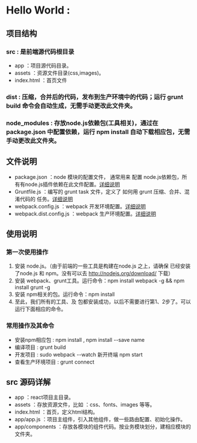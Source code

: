# Hello World : 



## 项目结构
>
### src : 是前端源代码根目录
* app ：项目源代码目录。
* assets ：资源文件目录(css,images)。
* index.html ：首页文件
>
### dist : 压缩，合并后的代码，发布到生产环境中的代码；运行 grunt build 命令会自动生成，无需手动更改此文件夹。

>
### node_modules : 存放node.js依赖包(工具相关)，通过在 package.json 中配置依赖，运行 npm install 自动下载相应包，无需手动更改此文件夹。



## 文件说明
>
* package.json ：node 模块的配置文件， 通常用来 配置 node.js依赖包，所有有node.js插件依赖在此文件配置。[详细说明](https://docs.npmjs.com/files/package.json)
* Gruntfile.js ：编写的 grunt task 文件，定义了 如何用 grunt 压缩、合并、混淆代码的 任务。[详细说明](http://gruntjs.com/sample-gruntfile)
* webpack.config.js  ：webpack 开发环境配置。[详细说明](http://webpack.github.io/docs/configuration.html)
* webpack.dist.config.js ：webpack 生产环境配置。[详细说明](http://webpack.github.io/docs/configuration.html)



## 使用说明
>
### 第一次使用操作
1. 安装 node.js。（由于前端的一些工具是构建在node.js 之上，请确保 已经安装了node.js 和 npm。没有可以去 <http://nodejs.org/download/> 下载）
2. 安装 webpack、grunt工具。运行命令：npm install webpack -g && npm install grunt -g
3. 安装 npm相关的包。运行命令：npm install
4. 至此，我们所有的工具、及 包都安装成功，以后不需要进行第1、2步了。可以运行下面相应的命令。

>
### 常用操作及其命令
* 安装npm相应包 : npm install , npm install --save name
* 编译项目 : grunt build
* 开发项目 : sudo webpack --watch   新开终端 npm start
* 查看生产环境项目 : grunt connect



## src 源码详解
>
* app ：react项目主目录。
* assets ：存放资源文件，比如 ：css、fonts、images 等等。
* index.html ：首页，定义html结构。
* app/app.js ：项目主组件，引入其他组件，做一些路由配置、初始化操作。
* app/components ：存放各模块的组件代码。按业务模块划分，建相应模块的文件夹。